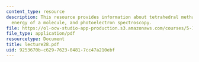 ```yaml
---
content_type: resource
description: This resource provides information about tetrahedral methane, total electronic
  energy of a molecule, and photoelectron spectroscopy.
file: https://ol-ocw-studio-app-production.s3.amazonaws.com/courses/5-112-principles-of-chemical-science-fall-2005/9253670bc629762304817cc47a210ebf_lecture28.pdf
file_type: application/pdf
resourcetype: Document
title: lecture28.pdf
uid: 9253670b-c629-7623-0481-7cc47a210ebf
---
```

